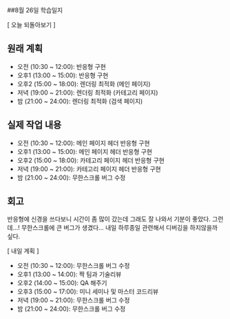 ##8월 26일 학습일지

[ 오늘 되돌아보기 ]

## 원래 계획

- 오전 (10:30 ~ 12:00): 반응형 구현
- 오후1 (13:00 ~ 15:00): 반응형 구현
- 오후2 (15:00 ~ 18:00): 렌더링 최적화 (메인 페이지)
- 저녁 (19:00 ~ 21:00): 렌더링 최적화 (카테고리 페이지)
- 밤 (21:00 ~ 24:00): 렌더링 최적화 (검색 페이지)

## 실제 작업 내용

- 오전 (10:30 ~ 12:00): 메인 페이지 헤더 반응형 구현
- 오후1 (13:00 ~ 15:00): 메인 페이지 헤더 반응형 구현
- 오후2 (15:00 ~ 18:00): 카테고리 페이지 헤더 반응형 구현
- 저녁 (19:00 ~ 21:00): 카테고리 페이지 헤더 반응형 구현
- 밤 (21:00 ~ 24:00): 무한스크롤 버그 수정

## 회고

반응형에 신경을 쓰다보니 시간이 좀 많이 갔는데 그래도 잘 나와서 기분이 좋았다. 그런데...!
무한스크롤에 큰 버그가 생겼다... 내일 하루종일 관련해서 디버깅을 하지않을까 싶다.

[ 내일 계획 ]

- 오전 (10:30 ~ 12:00): 무한스크롤 버그 수정
- 오후1 (13:00 ~ 14:00): 짝 팀과 기술리뷰
- 오후2 (14:00 ~ 15:00): QA 해주기
- 오후3 (15:00 ~ 17:00): 미니 세미나 및 마스터 코드리뷰
- 저녁 (19:00 ~ 21:00): 무한스크롤 버그 수정
- 밤 (21:00 ~ 24:00): 무한스크롤 버그 수정
